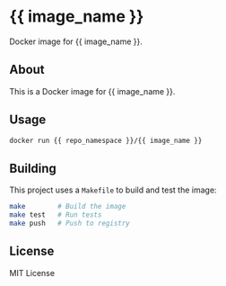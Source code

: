# {{ image_name }}

Docker image for {{ image_name }}.

## About

This is a Docker image for {{ image_name }}.

## Usage

```bash
docker run {{ repo_namespace }}/{{ image_name }}
```

## Building

This project uses a `Makefile` to build and test the image:

```bash
make        # Build the image
make test   # Run tests
make push   # Push to registry
```

## License

MIT License
